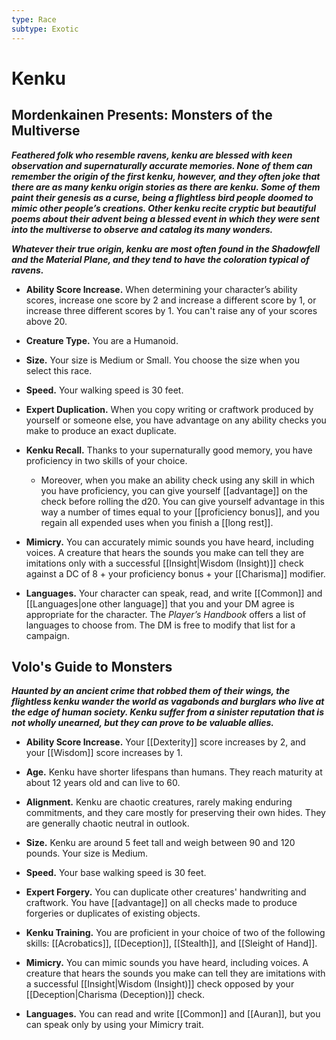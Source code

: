 ```yaml
---
type: Race
subtype: Exotic
---
```

# Kenku 

## Mordenkainen Presents: Monsters of the Multiverse

**_Feathered folk who resemble ravens, kenku are blessed with keen observation and supernaturally accurate memories. None of them can remember the origin of the first kenku, however, and they often joke that there are as many kenku origin stories as there are kenku. Some of them paint their genesis as a curse, being a flightless bird people doomed to mimic other people’s creations. Other kenku recite cryptic but beautiful poems about their advent being a blessed event in which they were sent into the multiverse to observe and catalog its many wonders._**

**_Whatever their true origin, kenku are most often found in the Shadowfell and the Material Plane, and they tend to have the coloration typical of ravens._**

- **Ability Score Increase.** When determining your character’s ability scores, increase one score by 2 and increase a different score by 1, or increase three different scores by 1. You can't raise any of your scores above 20.

- **Creature Type.** You are a Humanoid.

- **Size.** Your size is Medium or Small. You choose the size when you select this race.

- **Speed.** Your walking speed is 30 feet.

- **Expert Duplication.** When you copy writing or craftwork produced by yourself or someone else, you have advantage on any ability checks you make to produce an exact duplicate.

- **Kenku Recall.** Thanks to your supernaturally good memory, you have proficiency in two skills of your choice.
    - Moreover, when you make an ability check using any skill in which you have proficiency, you can give yourself [[advantage]] on the check before rolling the d20. You can give yourself advantage in this way a number of times equal to your [[proficiency bonus]], and you regain all expended uses when you finish a [[long rest]].

- **Mimicry.** You can accurately mimic sounds you have heard, including voices. A creature that hears the sounds you make can tell they are imitations only with a successful [[Insight|Wisdom (Insight)]] check against a DC of 8 + your proficiency bonus + your [[Charisma]] modifier.

- **Languages.** Your character can speak, read, and write [[Common]] and [[Languages|one other language]] that you and your DM agree is appropriate for the character. The _Player’s Handbook_ offers a list of languages to choose from. The DM is free to modify that list for a campaign.

## Volo's Guide to Monsters

_**Haunted by an ancient crime that robbed them of their wings, the flightless kenku wander the world as vagabonds and burglars who live at the edge of human society. Kenku suffer from a sinister reputation that is not wholly unearned, but they can prove to be valuable allies.**_

- **Ability Score Increase.** Your [[Dexterity]] score increases by 2, and your [[Wisdom]] score increases by 1.

- **Age.** Kenku have shorter lifespans than humans. They reach maturity at about 12 years old and can live to 60.

- **Alignment.** Kenku are chaotic creatures, rarely making enduring commitments, and they care mostly for preserving their own hides. They are generally chaotic neutral in outlook.

- **Size.** Kenku are around 5 feet tall and weigh between 90 and 120 pounds. Your size is Medium.

- **Speed.** Your base walking speed is 30 feet.

- **Expert Forgery.** You can duplicate other creatures' handwriting and craftwork. You have [[advantage]] on all checks made to produce forgeries or duplicates of existing objects.

- **Kenku Training.** You are proficient in your choice of two of the following skills: [[Acrobatics]], [[Deception]], [[Stealth]], and [[Sleight of Hand]].

- **Mimicry.** You can mimic sounds you have heard, including voices. A creature that hears the sounds you make can tell they are imitations with a successful [[Insight|Wisdom (Insight)]] check opposed by your [[Deception|Charisma (Deception)]] check.

- **Languages.** You can read and write [[Common]] and [[Auran]], but you can speak only by using your Mimicry trait.